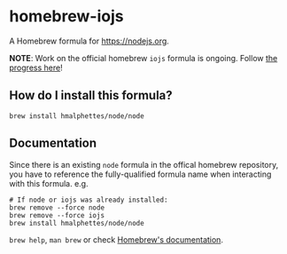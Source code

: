 # homebrew-iojs
A Homebrew formula for https://nodejs.org.

**NOTE**:  Work on the official homebrew `iojs` formula is ongoing. Follow [the progress here](https://github.com/Homebrew/homebrew/pull/43725)!

## How do I install this formula?
`brew install hmalphettes/node/node`

## Documentation

Since there is an existing `node` formula in the offical homebrew repository, you have to reference the fully-qualified formula name when interacting with this formula.  e.g.
```
# If node or iojs was already installed:
brew remove --force node
brew remove --force iojs
brew install hmalphettes/node/node
```

`brew help`, `man brew` or check [Homebrew's documentation](https://github.com/Homebrew/homebrew/tree/master/share/doc/homebrew#readme).
